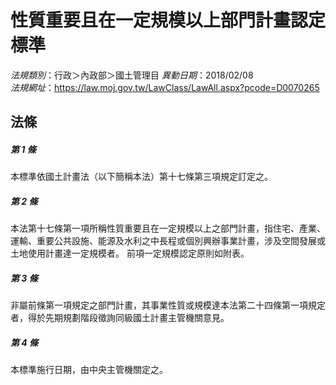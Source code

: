 # 性質重要且在一定規模以上部門計畫認定標準

*法規類別*：行政＞內政部＞國土管理目
*異動日期*：2018/02/08  
*法規網址*：https://law.moj.gov.tw/LawClass/LawAll.aspx?pcode=D0070265



## 法條
##### 第 1 條
本標準依國土計畫法（以下簡稱本法）第十七條第三項規定訂定之。

##### 第 2 條
本法第十七條第一項所稱性質重要且在一定規模以上之部門計畫，指住宅、產業、運輸、重要公共設施、能源及水利之中長程或個別興辦事業計畫，涉及空間發展或土地使用計畫達一定規模者。
前項一定規模認定原則如附表。

##### 第 3 條
非屬前條第一項規定之部門計畫，其事業性質或規模達本法第二十四條第一項規定者，得於先期規劃階段徵詢同級國土計畫主管機關意見。

##### 第 4 條
本標準施行日期，由中央主管機關定之。


